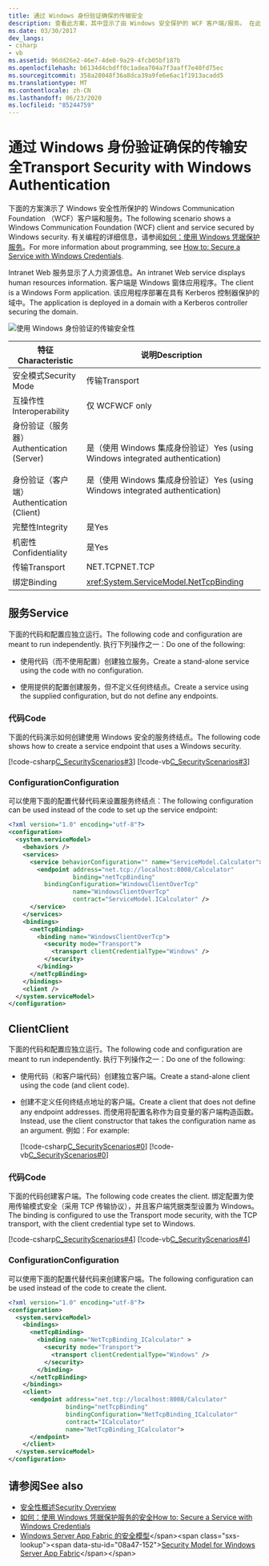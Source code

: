 ```yaml
---
title: 通过 Windows 身份验证确保的传输安全
description: 查看此方案，其中显示了由 Windows 安全保护的 WCF 客户端/服务。 在此示例中，intranet 服务显示人力资源信息。
ms.date: 03/30/2017
dev_langs:
- csharp
- vb
ms.assetid: 96dd26e2-46e7-4de0-9a29-4fcb05bf187b
ms.openlocfilehash: b6134d4cbdff0c1adea704a7f3aaff7e40fd75ec
ms.sourcegitcommit: 358a28048f36a8dca39a9fe6e6ac1f1913acadd5
ms.translationtype: MT
ms.contentlocale: zh-CN
ms.lasthandoff: 06/23/2020
ms.locfileid: "85244759"
---
```

# <a name="transport-security-with-windows-authentication"></a><span data-ttu-id="08a47-104">通过 Windows 身份验证确保的传输安全</span><span class="sxs-lookup"><span data-stu-id="08a47-104">Transport Security with Windows Authentication</span></span>
<span data-ttu-id="08a47-105">下面的方案演示了 Windows 安全性所保护的 Windows Communication Foundation （WCF）客户端和服务。</span><span class="sxs-lookup"><span data-stu-id="08a47-105">The following scenario shows a Windows Communication Foundation (WCF) client and service secured by Windows security.</span></span> <span data-ttu-id="08a47-106">有关编程的详细信息，请参阅[如何：使用 Windows 凭据保护服务](../how-to-secure-a-service-with-windows-credentials.md)。</span><span class="sxs-lookup"><span data-stu-id="08a47-106">For more information about programming, see [How to: Secure a Service with Windows Credentials](../how-to-secure-a-service-with-windows-credentials.md).</span></span>  
  
 <span data-ttu-id="08a47-107">Intranet Web 服务显示了人力资源信息。</span><span class="sxs-lookup"><span data-stu-id="08a47-107">An intranet Web service displays human resources information.</span></span> <span data-ttu-id="08a47-108">客户端是 Windows 窗体应用程序。</span><span class="sxs-lookup"><span data-stu-id="08a47-108">The client is a Windows Form application.</span></span> <span data-ttu-id="08a47-109">该应用程序部署在具有 Kerberos 控制器保护的域中。</span><span class="sxs-lookup"><span data-stu-id="08a47-109">The application is deployed in a domain with a Kerberos controller securing the domain.</span></span>  
  
 ![使用 Windows 身份验证的传输安全性](./media/transport-security-with-windows-authentication/secured-windows-authentication.gif)  
  
|<span data-ttu-id="08a47-111">特征</span><span class="sxs-lookup"><span data-stu-id="08a47-111">Characteristic</span></span>|<span data-ttu-id="08a47-112">说明</span><span class="sxs-lookup"><span data-stu-id="08a47-112">Description</span></span>|  
|--------------------|-----------------|  
|<span data-ttu-id="08a47-113">安全模式</span><span class="sxs-lookup"><span data-stu-id="08a47-113">Security Mode</span></span>|<span data-ttu-id="08a47-114">传输</span><span class="sxs-lookup"><span data-stu-id="08a47-114">Transport</span></span>|  
|<span data-ttu-id="08a47-115">互操作性</span><span class="sxs-lookup"><span data-stu-id="08a47-115">Interoperability</span></span>|<span data-ttu-id="08a47-116">仅 WCF</span><span class="sxs-lookup"><span data-stu-id="08a47-116">WCF only</span></span>|  
|<span data-ttu-id="08a47-117">身份验证（服务器）</span><span class="sxs-lookup"><span data-stu-id="08a47-117">Authentication (Server)</span></span><br /><br /> <span data-ttu-id="08a47-118">身份验证（客户端）</span><span class="sxs-lookup"><span data-stu-id="08a47-118">Authentication (Client)</span></span>|<span data-ttu-id="08a47-119">是（使用 Windows 集成身份验证）</span><span class="sxs-lookup"><span data-stu-id="08a47-119">Yes (using Windows integrated authentication)</span></span><br /><br /> <span data-ttu-id="08a47-120">是（使用 Windows 集成身份验证）</span><span class="sxs-lookup"><span data-stu-id="08a47-120">Yes (using Windows integrated authentication)</span></span>|  
|<span data-ttu-id="08a47-121">完整性</span><span class="sxs-lookup"><span data-stu-id="08a47-121">Integrity</span></span>|<span data-ttu-id="08a47-122">是</span><span class="sxs-lookup"><span data-stu-id="08a47-122">Yes</span></span>|  
|<span data-ttu-id="08a47-123">机密性</span><span class="sxs-lookup"><span data-stu-id="08a47-123">Confidentiality</span></span>|<span data-ttu-id="08a47-124">是</span><span class="sxs-lookup"><span data-stu-id="08a47-124">Yes</span></span>|  
|<span data-ttu-id="08a47-125">传输</span><span class="sxs-lookup"><span data-stu-id="08a47-125">Transport</span></span>|<span data-ttu-id="08a47-126">NET.TCP</span><span class="sxs-lookup"><span data-stu-id="08a47-126">NET.TCP</span></span>|  
|<span data-ttu-id="08a47-127">绑定</span><span class="sxs-lookup"><span data-stu-id="08a47-127">Binding</span></span>|<xref:System.ServiceModel.NetTcpBinding>|  
  
## <a name="service"></a><span data-ttu-id="08a47-128">服务</span><span class="sxs-lookup"><span data-stu-id="08a47-128">Service</span></span>  
 <span data-ttu-id="08a47-129">下面的代码和配置应独立运行。</span><span class="sxs-lookup"><span data-stu-id="08a47-129">The following code and configuration are meant to run independently.</span></span> <span data-ttu-id="08a47-130">执行下列操作之一：</span><span class="sxs-lookup"><span data-stu-id="08a47-130">Do one of the following:</span></span>  
  
- <span data-ttu-id="08a47-131">使用代码（而不使用配置）创建独立服务。</span><span class="sxs-lookup"><span data-stu-id="08a47-131">Create a stand-alone service using the code with no configuration.</span></span>  
  
- <span data-ttu-id="08a47-132">使用提供的配置创建服务，但不定义任何终结点。</span><span class="sxs-lookup"><span data-stu-id="08a47-132">Create a service using the supplied configuration, but do not define any endpoints.</span></span>  
  
### <a name="code"></a><span data-ttu-id="08a47-133">代码</span><span class="sxs-lookup"><span data-stu-id="08a47-133">Code</span></span>  
 <span data-ttu-id="08a47-134">下面的代码演示如何创建使用 Windows 安全的服务终结点。</span><span class="sxs-lookup"><span data-stu-id="08a47-134">The following code shows how to create a service endpoint that uses a Windows security.</span></span>  
  
 [!code-csharp[C_SecurityScenarios#3](../../../../samples/snippets/csharp/VS_Snippets_CFX/c_securityscenarios/cs/source.cs#3)]
 [!code-vb[C_SecurityScenarios#3](../../../../samples/snippets/visualbasic/VS_Snippets_CFX/c_securityscenarios/vb/source.vb#3)]  
  
### <a name="configuration"></a><span data-ttu-id="08a47-135">Configuration</span><span class="sxs-lookup"><span data-stu-id="08a47-135">Configuration</span></span>  
 <span data-ttu-id="08a47-136">可以使用下面的配置代替代码来设置服务终结点：</span><span class="sxs-lookup"><span data-stu-id="08a47-136">The following configuration can be used instead of the code to set up the service endpoint:</span></span>  
  
```xml  
<?xml version="1.0" encoding="utf-8"?>  
<configuration>  
  <system.serviceModel>  
    <behaviors />  
    <services>  
      <service behaviorConfiguration="" name="ServiceModel.Calculator">  
        <endpoint address="net.tcp://localhost:8008/Calculator"
                  binding="netTcpBinding"  
          bindingConfiguration="WindowsClientOverTcp"
                  name="WindowsClientOverTcp"  
                  contract="ServiceModel.ICalculator" />  
      </service>  
    </services>  
    <bindings>  
      <netTcpBinding>  
        <binding name="WindowsClientOverTcp">  
          <security mode="Transport">  
            <transport clientCredentialType="Windows" />  
          </security>  
        </binding>  
      </netTcpBinding>  
    </bindings>  
    <client />  
  </system.serviceModel>  
</configuration>  
```  
  
## <a name="client"></a><span data-ttu-id="08a47-137">Client</span><span class="sxs-lookup"><span data-stu-id="08a47-137">Client</span></span>  
 <span data-ttu-id="08a47-138">下面的代码和配置应独立运行。</span><span class="sxs-lookup"><span data-stu-id="08a47-138">The following code and configuration are meant to run independently.</span></span> <span data-ttu-id="08a47-139">执行下列操作之一：</span><span class="sxs-lookup"><span data-stu-id="08a47-139">Do one of the following:</span></span>  
  
- <span data-ttu-id="08a47-140">使用代码（和客户端代码）创建独立客户端。</span><span class="sxs-lookup"><span data-stu-id="08a47-140">Create a stand-alone client using the code (and client code).</span></span>  
  
- <span data-ttu-id="08a47-141">创建不定义任何终结点地址的客户端。</span><span class="sxs-lookup"><span data-stu-id="08a47-141">Create a client that does not define any endpoint addresses.</span></span> <span data-ttu-id="08a47-142">而使用将配置名称作为自变量的客户端构造函数。</span><span class="sxs-lookup"><span data-stu-id="08a47-142">Instead, use the client constructor that takes the configuration name as an argument.</span></span> <span data-ttu-id="08a47-143">例如：</span><span class="sxs-lookup"><span data-stu-id="08a47-143">For example:</span></span>  
  
     [!code-csharp[C_SecurityScenarios#0](../../../../samples/snippets/csharp/VS_Snippets_CFX/c_securityscenarios/cs/source.cs#0)]
     [!code-vb[C_SecurityScenarios#0](../../../../samples/snippets/visualbasic/VS_Snippets_CFX/c_securityscenarios/vb/source.vb#0)]  
  
### <a name="code"></a><span data-ttu-id="08a47-144">代码</span><span class="sxs-lookup"><span data-stu-id="08a47-144">Code</span></span>  
 <span data-ttu-id="08a47-145">下面的代码创建客户端。</span><span class="sxs-lookup"><span data-stu-id="08a47-145">The following code creates the client.</span></span> <span data-ttu-id="08a47-146">绑定配置为使用传输模式安全（采用 TCP 传输协议），并且客户端凭据类型设置为 Windows。</span><span class="sxs-lookup"><span data-stu-id="08a47-146">The binding is configured to use the Transport mode security, with the TCP transport, with the client credential type set to Windows.</span></span>  
  
 [!code-csharp[C_SecurityScenarios#4](../../../../samples/snippets/csharp/VS_Snippets_CFX/c_securityscenarios/cs/source.cs#4)]
 [!code-vb[C_SecurityScenarios#4](../../../../samples/snippets/visualbasic/VS_Snippets_CFX/c_securityscenarios/vb/source.vb#4)]  
  
### <a name="configuration"></a><span data-ttu-id="08a47-147">Configuration</span><span class="sxs-lookup"><span data-stu-id="08a47-147">Configuration</span></span>  
 <span data-ttu-id="08a47-148">可以使用下面的配置代替代码来创建客户端。</span><span class="sxs-lookup"><span data-stu-id="08a47-148">The following configuration can be used instead of the code to create the client.</span></span>  
  
```xml  
<?xml version="1.0" encoding="utf-8"?>  
<configuration>  
  <system.serviceModel>  
    <bindings>  
      <netTcpBinding>  
        <binding name="NetTcpBinding_ICalculator" >  
          <security mode="Transport">  
            <transport clientCredentialType="Windows" />  
          </security>  
        </binding>  
      </netTcpBinding>  
    </bindings>  
    <client>  
      <endpoint address="net.tcp://localhost:8008/Calculator"
                binding="netTcpBinding"
                bindingConfiguration="NetTcpBinding_ICalculator"
                contract="ICalculator"  
                name="NetTcpBinding_ICalculator">  
      </endpoint>  
    </client>  
  </system.serviceModel>  
</configuration>  
```  
  
## <a name="see-also"></a><span data-ttu-id="08a47-149">请参阅</span><span class="sxs-lookup"><span data-stu-id="08a47-149">See also</span></span>

- [<span data-ttu-id="08a47-150">安全性概述</span><span class="sxs-lookup"><span data-stu-id="08a47-150">Security Overview</span></span>](security-overview.md)
- [<span data-ttu-id="08a47-151">如何：使用 Windows 凭据保护服务的安全</span><span class="sxs-lookup"><span data-stu-id="08a47-151">How to: Secure a Service with Windows Credentials</span></span>](../how-to-secure-a-service-with-windows-credentials.md)
- <span data-ttu-id="08a47-152">[Windows Server App Fabric 的安全模型](https://docs.microsoft.com/previous-versions/appfabric/ee677202(v=azure.10))</span><span class="sxs-lookup"><span data-stu-id="08a47-152">[Security Model for Windows Server App Fabric](https://docs.microsoft.com/previous-versions/appfabric/ee677202(v=azure.10))</span></span>
